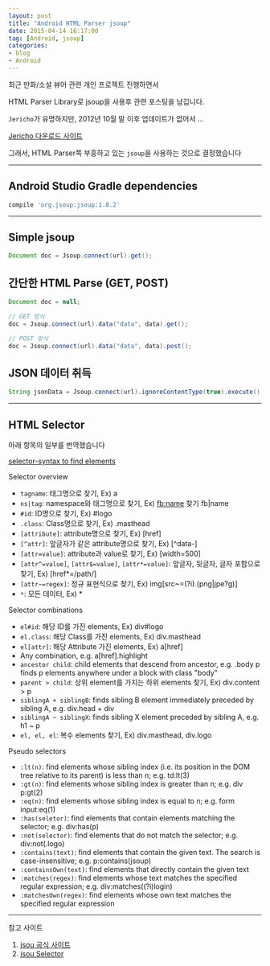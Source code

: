 ```yaml
---
layout: post
title: "Android HTML Parser jsoup"
date: 2015-04-14 16:17:00
tag: [Android, jsoup]
categories:
- blog
- Android
---
```


최근 만화/소설 뷰어 관련 개인 프로젝트 진행하면서

HTML Parser Library로 jsoup을 사용후 관련 포스팅을 남깁니다.

`Jericho`가 유명하지만, 2012년 10월 말 이후 업데이트가 없어서 ...

[Jericho 다운로드 사이트](http://sourceforge.net/projects/jerichohtml/files/jericho-html/)

그래서, HTML Parser쪽 부흥하고 있는 `jsoup`을 사용하는 것으로 결정했습니다

<!--more-->

- - -

## Android Studio Gradle dependencies


```groovy
compile 'org.jsoup:jsoup:1.8.2'
```

- - -

## Simple jsoup


```java
Document doc = Jsoup.connect(url).get();
```

## 간단한 HTML Parse (GET, POST)


```java
Document doc = null;

// GET 방식
doc = Jsoup.connect(url).data("data", data).get();

// POST 방식
doc = Jsoup.connect(url).data("data", data).post();
```

## JSON 데이터 취득


```java
String jsonData = Jsoup.connect(url).ignoreContentType(true).execute().body();
```

- - -

## HTML Selector

아래 항목의 일부를 번역했습니다

[selector-syntax to find elements](http://jsoup.org/cookbook/extracting-data/selector-syntax)

Selector overview

- `tagname`: 태그명으로 찾기, Ex) a
- `ns|tag`: namespace와 태그명으로 찾기, Ex) <fb:name> 찾기 fb|name
- `#id`: ID명으로 찾기, Ex) #logo
- `.class`: Class명으로 찾기, Ex) .masthead
- `[attribute]`: attribute명으로 찾기, Ex) [href]
- `[^attr]`: 앞글자가 같은 attribute명으로 찾기, Ex) [^data-]
- `[attr=value]`: attribute과 value로 찾기, Ex) [width=500]
- `[attr^=value]`, `[attr$=value]`, `[attr*=value]`: 앞글자, 뒷글자, 글자 포함으로 찾기, Ex) [href*=/path/]
- `[attr~=regex]`: 정규 표현식으로 찾기, Ex) img[src~=(?i)\.(png|jpe?g)]
- `*`: 모든 데이터, Ex) *

Selector combinations

- `el#id`: 해당 ID를 가진 elements, Ex) div#logo
- `el.class`: 해당 Class를 가진 elements, Ex) div.masthead
- `el[attr]`: 해당 Attribute 가진 elements, Ex) a[href]
- Any combination, e.g. a[href].highlight
- `ancestor child`: child elements that descend from ancestor, e.g. .body p finds p elements anywhere under a block with class "body"
- `parent > child`: 상위 element를 가지는 하위 elements 찾기, Ex) div.content > p
- `siblingA + siblingB`: finds sibling B element immediately preceded by sibling A, e.g. div.head + div
- `siblingA ~ siblingX`: finds sibling X element preceded by sibling A, e.g. h1 ~ p
- `el, el, el`: 복수 elements 찾기, Ex) div.masthead, div.logo

Pseudo selectors

- `:lt(n)`: find elements whose sibling index (i.e. its position in the DOM tree relative to its parent) is less than n; e.g. td:lt(3)
- `:gt(n)`: find elements whose sibling index is greater than n; e.g. div p:gt(2)
- `:eq(n)`: find elements whose sibling index is equal to n; e.g. form input:eq(1)
- `:has(seletor)`: find elements that contain elements matching the selector; e.g. div:has(p)
- `:not(selector)`: find elements that do not match the selector; e.g. div:not(.logo)
- `:contains(text)`: find elements that contain the given text. The search is case-insensitive; e.g. p:contains(jsoup)
- `:containsOwn(text)`: find elements that directly contain the given text
- `:matches(regex)`: find elements whose text matches the specified regular expression; e.g. div:matches((?i)login)
- `:matchesOwn(regex)`: find elements whose own text matches the specified regular expression

- - -

참고 사이트

1. [jsou 공식 사이트](http://jsoup.org/download)
2. [jsou Selector](http://jsoup.org/cookbook/extracting-data/selector-syntax)
